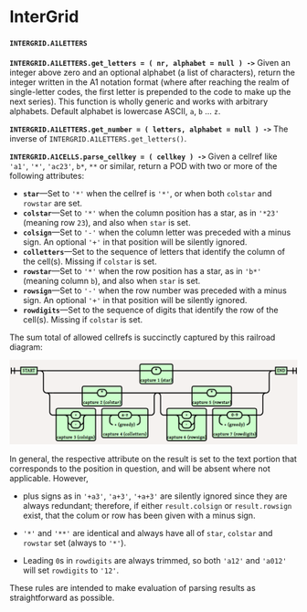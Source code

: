 

# InterGrid

#### `INTERGRID.A1LETTERS`

**`INTERGRID.A1LETTERS.get_letters = ( nr, alphabet = null ) ->`** Given an
integer above zero and an optional alphabet (a list of characters), return the
integer written in the A1 notation format (where after reaching the realm of
single-letter codes, the first letter is prepended to the code to make up the
next series). This function is wholly generic and works with arbitrary
alphabets. Default alphabet is lowercase ASCII, `a`, `b` ... `z`.

**`INTERGRID.A1LETTERS.get_number = ( letters, alphabet = null ) ->`** The
inverse of `INTERGRID.A1LETTERS.get_letters()`.

<!-- **`@get_cellref = ( cellkey ) ->`** Given a cellkey  -->

**`INTERGRID.A1CELLS.parse_cellkey = ( cellkey ) ->`** Given a cellref like
`'a1'`, `'*'`, `'ac23'`, `b*`, `**` or similar, return a POD with two or more of
the following attributes:

* **`star`**—Set to `'*'` when the cellref is `'*'`, or when both `colstar` and
  `rowstar` are set.
* **`colstar`**—Set to `'*'` when the column position has a star, as in `'*23'`
  (meaning row `23`), and also when `star` is set.
* **`colsign`**—Set to `'-'` when the column letter was preceded with a minus
  sign. An optional `'+'` in that position will be silently ignored.
* **`colletters`**—Set to the sequence of letters that identify the column of
  the cell(s). Missing if `colstar` is set.
* **`rowstar`**—Set to `'*'` when the row position has a star, as in `'b*'`
  (meaning column `b`), and also when `star` is set.
* **`rowsign`**—Set to `'-'` when the row number was preceded with a minus sign.
  An optional `'+'` in that position will be silently ignored.
* **`rowdigits`**—Set to the sequence of digits that identify the row of the
  cell(s). Missing if `colstar` is set.

The sum total of allowed cellrefs is succinctly captured by this railroad diagram:

![](https://github.com/loveencounterflow/intergrid/raw/master/artwork/INTERGRID.A1CELLS.settings.patterns.a1_lowercase.railroad.png)

In general, the respective attribute on the result is set to the text portion
that corresponds to the position in question, and will be absent where not
applicable. However,

* plus signs as in `'+a3'`, `'a+3'`, `'+a+3'` are silently ignored since they
  are always redundant; therefore, if either `result.colsign` or
  `result.rowsign` exist, that the colum or row has been given with a minus
  sign.

* `'*'` and `'**'` are identical and always have all of `star`, `colstar` and
  `rowstar` set (always to `'*'`).

* Leading `0`s in `rowdigits` are always trimmed, so both `'a12'` and `'a012'`
  will set `rowdigits` to `'12'`.

These rules are intended to make evaluation of parsing results as
straightforward as possible.
